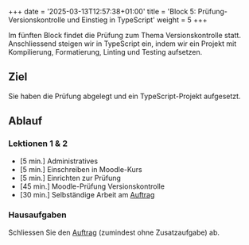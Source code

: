 +++
date = '2025-03-13T12:57:38+01:00'
title = 'Block 5: Prüfung-Versionskontrolle und Einstieg in TypeScript'
weight = 5
+++

Im fünften Block findet die Prüfung zum Thema Versionskontrolle statt.
Anschliessend steigen wir in TypeScript ein, indem wir ein Projekt mit
Kompilierung, Formatierung, Linting und Testing aufsetzen.

## Ziel

Sie haben die Prüfung abgelegt und ein TypeScript-Projekt aufgesetzt.

## Ablauf

### Lektionen 1 & 2

- [5 min.] Administratives
- [5 min.] Einschreiben in Moodle-Kurs
- [5 min.] Einrichten zur Prüfung
- [45 min.] Moodle-Prüfung Versionskontrolle
- [30 min.] Selbständige Arbeit am [Auftrag](/uebungen/hello-typescript.md)

### Hausaufgaben

Schliessen Sie den [Auftrag](/uebungen/hello-typescript.md) (zumindest ohne Zusatzaufgabe) ab.
